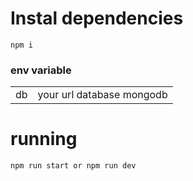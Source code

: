 # Instal dependencies

```
npm i
```

### env variable

<table>
<tr>
<td>db</td>
<td>your url database mongodb</td>
</tr>
</table>

# running
```
npm run start or npm run dev
```